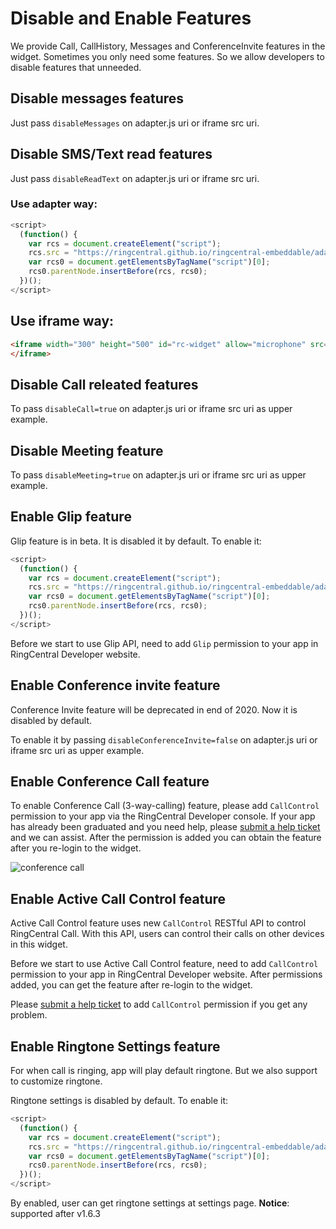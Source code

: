 # Disable and Enable Features

We provide Call, CallHistory, Messages and ConferenceInvite features in the widget. Sometimes you only need some features. So we allow developers to disable features that unneeded.

## Disable messages features

Just pass `disableMessages` on adapter.js uri or iframe src uri.

## Disable SMS/Text read features

Just pass `disableReadText` on adapter.js uri or iframe src uri.

### Use adapter way:

```js
<script>
  (function() {
    var rcs = document.createElement("script");
    rcs.src = "https://ringcentral.github.io/ringcentral-embeddable/adapter.js?disableMessages=true";
    var rcs0 = document.getElementsByTagName("script")[0];
    rcs0.parentNode.insertBefore(rcs, rcs0);
  })();
</script>
```

## Use iframe way:

```html
<iframe width="300" height="500" id="rc-widget" allow="microphone" src="https://ringcentral.github.io/ringcentral-embeddable/app.html?disableMessages=true">
</iframe>
```

## Disable Call releated features

To pass `disableCall=true` on adapter.js uri or iframe src uri as upper example.

## Disable Meeting feature

To pass `disableMeeting=true` on adapter.js uri or iframe src uri as upper example.

## Enable Glip feature

Glip feature is in beta. It is disabled it by default. To enable it:

```js
<script>
  (function() {
    var rcs = document.createElement("script");
    rcs.src = "https://ringcentral.github.io/ringcentral-embeddable/adapter.js?disableGlip=false";
    var rcs0 = document.getElementsByTagName("script")[0];
    rcs0.parentNode.insertBefore(rcs, rcs0);
  })();
</script>
```

Before we start to use Glip API, need to add `Glip` permission to your app in RingCentral Developer website.

## Enable Conference invite feature

Conference Invite feature will be deprecated in end of 2020. Now it is disabled by default.

To enable it by passing `disableConferenceInvite=false` on adapter.js uri or iframe src uri as upper example.

## Enable Conference Call feature

To enable Conference Call (3-way-calling) feature, please add `CallControl` permission to your app via the RingCentral Developer console. If your app has already been graduated and you need help, please [submit a help ticket](https://developers.ringcentral.com/support/create-case) and we can assist. After the permission is added you can obtain the feature after you re-login to the widget.

![conference call](https://user-images.githubusercontent.com/7036536/110581133-eb770e80-81a4-11eb-9951-fde986a07780.png)

## Enable Active Call Control feature

Active Call Control feature uses new `CallControl` RESTful API to control RingCentral Call. With this API, users can control their calls on other devices in this widget. 

Before we start to use Active Call Control feature, need to add `CallControl` permission to your app in RingCentral Developer website. After permissions added, you can get the feature after re-login to the widget.

Please [submit a help ticket](https://developers.ringcentral.com/support/create-case) to add `CallControl` permission if you get any problem.

## Enable Ringtone Settings feature

For when call is ringing, app will play default ringtone. But we also support to customize ringtone.

Ringtone settings is disabled by default. To enable it:

```js
<script>
  (function() {
    var rcs = document.createElement("script");
    rcs.src = "https://ringcentral.github.io/ringcentral-embeddable/adapter.js?enableRingtoneSettings=1";
    var rcs0 = document.getElementsByTagName("script")[0];
    rcs0.parentNode.insertBefore(rcs, rcs0);
  })();
</script>
```

By enabled, user can get ringtone settings at settings page.
**Notice**: supported after v1.6.3

